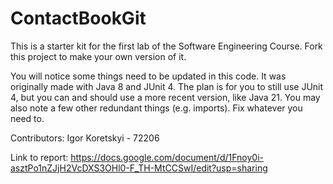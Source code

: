 # ContactBookGit
This is a starter kit for the first lab of the Software Engineering Course.
Fork this project to make your own version of it.

You will notice some things need to be updated in this code. It was originally made with Java 8 and JUnit 4. The plan is for you to still use JUnit 4, but you can and should use a more recent version, like Java 21. You may also note a few other redundant things (e.g. imports). Fix whatever you need to.

Contributors:
Igor Koretskyi - 72206

Link to report:
https://docs.google.com/document/d/1Fnoy0i-asztPo1nZJjH2VcDXS3OHl0-F_TH-MtCCSwI/edit?usp=sharing
